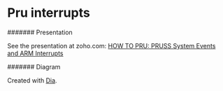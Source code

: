 Pru interrupts
==========

####### Presentation

See the presentation at zoho.com: [HOW TO PRU: PRUSS System Events and ARM Interrupts](https://docs.zoho.com/show/ropen.do?rid=b0tmjd21ccd2824464d57afaede48a96dd18f)

####### Diagram

Created with [Dia](http://sourceforge.net/projects/dia-installer/).
